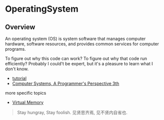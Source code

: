 # OperatingSystem

## Overview

An operating system (OS) is system software that manages computer hardware, software resources, and provides common services for computer programs.

To figure out why this code can work? To figure out why that code run efficiently? Probably I could't be expert, but it's a pleasure to learn what I don't know.

- [tutorial](tutorial/king_way/README.md)
- [Computer Systems, A Programmer's Perspective 3th](tutorial/computer_system_programmer_perspective/README.md)

more specific topics

- [Virtual Memory](tutorial/topic/virtual_memory.md)

> Stay hungray, Stay foolish.
> 见贤思齐焉, 见不贤内自省也.
